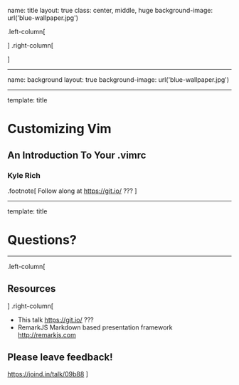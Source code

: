 name: title
layout: true
class: center, middle, huge
background-image: url('blue-wallpaper.jpg')

.left-column[

]
.right-column[

]

---

name: background
layout: true
background-image: url('blue-wallpaper.jpg')

---

template: title
# Customizing Vim
## An Introduction To Your .vimrc
### Kyle Rich

.footnote[
Follow along at https://git.io/ ???
]

---

template: title
# Questions?

---

.left-column[
## Resources
]
.right-column[
* This talk https://git.io/ ???
* RemarkJS Markdown based presentation framework http://remarkjs.com

## Please leave feedback!
https://joind.in/talk/09b88
]
